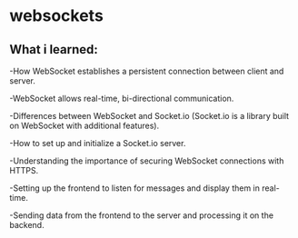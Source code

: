 # websockets

## What i learned:

-How WebSocket establishes a persistent connection between client and server.

-WebSocket allows real-time, bi-directional communication.

-Differences between WebSocket and Socket.io (Socket.io is a library built on WebSocket with additional features).

-How to set up and initialize a Socket.io server.

-Understanding the importance of securing WebSocket connections with HTTPS.

-Setting up the frontend to listen for messages and display them in real-time.

-Sending data from the frontend to the server and processing it on the backend.
